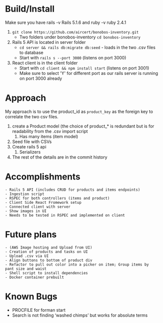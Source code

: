 # Build/Install  

Make sure you have rails -v Rails 5.1.6 and ruby -v ruby 2.4.1

1. `git clone https://github.com/aircert/bonobos-inventory.git`
    - Two folders under bonobos-inventory `cd bonobos-inventory`
2. Rails 5 API is located in server folder 
    - `cd server && rails db:migrate db:seed` - loads in the two .csv files to database
    - Start with `rails s --port 3000` (listens on port 3000)
3. React client is in the client folder
    - Start with `cd client && npm install start` (listens on port 3001)
    - Make sure to select 'Y' for different port as our rails server is running on port 3000 already


# Approach

My approach is to use the product_id as `product_key` as the foreign key to correlate the two csv files. 
1. create a Product model (the choice of product_* is redundant but is for readability from the .csv import script
    1. Has many items (item model)
2. Seed file with CSVs
3. Create rails 5 api 
    1. Serializers
4. The rest of the details are in the commit history

# Accomplishments
    - Rails 5 API (includes CRUD for products and items endpoints)
    - Ingestion script
    - RSPEC for both controllers (items and product)
    - Client Side React Fromework setup
    - Connected client with server
    - Show images in UI
    - Needs to be tested in RSPEC and implemented on client

# Future plans 
    - (AWS Image hosting and Upload from UI)
    - Creation of products and tasks on UI
    - Upload .csv via UI
    - Align buttons to bottom of product div
    - Refactor to pull out color into a picker on item; Group items by pant size and waist
    - Shell script to install dependencies
    - Docker container prebuilt

# Known Bugs
- PROCFILE for forman start
- Search is not finding ‘washed chimps’ but works for absolute terms





